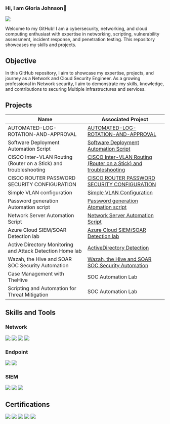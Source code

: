 ### Hi, I am Gloria Johnson👋
<a href="[https://www.linkedin.com/in/gloria-johnson-kelubia/](https://www.linkedin.com/in/gloria-johnson-kelubia/)"><img src="https://img.shields.io/badge/LinkedIn-0077B5?style=for-the-badge&logo=linkedin&logoColor=white"></a>


Welcome to my GitHub! I am a cybersecurity, networking, and cloud computing enthusiast with expertise in networking, scripting, vulnerability assessment, incident response, and penetration testing. This repository showcases my skills and projects.

## Objective

In this GitHub repository, I aim to showcase my expertise, projects, and journey as a Network and Cloud Security Engineer. As a growing professional in Network security, I aim to demonstrate my skills, knowledge, and contributions to securing Multiple infrastructures and services.

## Projects

| Name                                         | Associated Project         |
|-----------------------------------------------|----------------------------|
|AUTOMATED-LOG-ROTATION-AND-APPROVAL|  <a href="https://github.com/kelubia/AUTOMATED-LOG-ROTATION-AND-APPROVAL"> AUTOMATED-LOG-ROTATION-AND-APPROVAL</a>|
|Software Deployment Automation Script|  <a href="https://github.com/kelubia/Software-Deployment-Automation-Script"> Software Deployment Automation Script</a>|
|CISCO Inter-VLAN Routing (Router on a Stick) and troubleshooting |  <a href="https://github.com/kelubia/CISCO-Inter-VLAN-Routing-Router-on-a-Stick-and-troubleshooting/tree/main"> CISCO Inter-VLAN Routing (Router on a Stick) and troubleshooting</a>|
| CISCO ROUTER PASSWORD SECURITY CONFIGURATION     |  <a href="https://github.com/kelubia/CISCO-ROUTER-PASSWORD-SECURITY-CONFIGURATION"> CISCO ROUTER PASSWORD SECURITY CONFIGURATION </a>|
| Simple VLAN configuration      |  <a href="https://github.com/kelubia/Simple-VLAN-Configuration"> Simple VLAN Configuration </a>|
| Password generation Automation script | <a href="https://github.com/kelubia/002-PASSWORD-GENERATION-AND-SHELLSCRIPT-ARGUMENT">Password generation Atomation script</a>|
| Network Server Automation Script  | <a href="https://github.com/kelubia/Network-and-remote-server-automation-and-scripting">Network Server Automation Script</a>|
| Azure Cloud SIEM/SOAR Detection lab | <a href="https://github.com/kelubia/Azure-Cloud-Detection-lab">Azure Cloud SIEM/SOAR Detection lab</a>|
| Active Directory Monitoring and Attack Detection Home lab | <a href="https://github.com/kelubia/Active-Directory-Monitoring-and-Attack-Detection-Home-lab">ActiveDirectory Detection</a>|
| Wazah, the Hive and SOAR SOC Security Automation | <a href="https://github.com/kelubia/Wazah-the-Hive-and-SOAR-SOC-Security-Automation"> Wazah, the Hive and SOAR SOC Security Automation</a>|
| Case Management with TheHive                  | SOC Automation Lab|
| Scripting and Automation for Threat Mitigation | SOC Automation Lab|AUTOMATED-LOG-ROTATION-AND-APPROVAL


## Skills and Tools

### Network
<div>
    <img src="https://img.shields.io/badge/-Cisco-1BA0D7?&style=for-the-badge&logo=Cisco&logoColor=white" />
    <img src="https://img.shields.io/badge/-Wireshark-1679A7?&style=for-the-badge&logo=Wireshark&logoColor=white" />
    <img src="https://img.shields.io/badge/-Suricata-EF3B2D?&style=for-the-badge&logo=Suricata&logoColor=white" />
    <img src="https://img.shields.io/badge/-Zeek-777BB4?&style=for-the-badge&logo=Zeek&logoColor=white" />
</div>

### Endpoint
<div>
    <img src="https://img.shields.io/badge/-Microsoft_Defender_for_Endpoint-00A4EF?&style=for-the-badge&logo=Microsoft&logoColor=white" />
    <img src="https://img.shields.io/badge/-Velociraptor-4B275F?&style=for-the-badge&logo=Velociraptor&logoColor=white" />
</div>

### SIEM
<div>
    <img src="https://img.shields.io/badge/-Microsoft_Sentinel-0078D4?&style=for-the-badge&logo=Microsoft&logoColor=white" />
    <img src="https://img.shields.io/badge/-Splunk-000000?&style=for-the-badge&logo=Splunk&logoColor=white" />
    <img src="https://img.shields.io/badge/-Elastic-005571?&style=for-the-badge&logo=Elastic&logoColor=white" />
</div>


## Certifications
<div>
<img src="https://img.shields.io/badge/-Security%2B-FF0000?&style=for-the-badge&logo=CompTIA&logoColor=white" />
<img src="https://img.shields.io/badge/-Network%2B-007ACC?&style=for-the-badge&logo=CompTIA&logoColor=white" />
<img src="https://img.shields.io/badge/-A%2B-4D4D4D?&style=for-the-badge&logo=CompTIA&logoColor=white" />
<img src="https://img.shields.io/badge/AWS%20Solutions%20Architect-Certified-brightgreen?style=for-the-badge&logo=amazon-aws" />
<img src="https://img.shields.io/badge/Azure-Certified-007FFF?style=for-the-badge&logo=microsoft-azure" />

</div>

